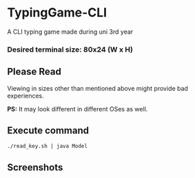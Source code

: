 # TypingGame-CLI
A CLI typing game made during uni 3rd year

### Desired terminal size: 80x24 (W x H)

## Please Read
Viewing in sizes other than mentioned above might provide bad experiences.

**PS:** It may look different in different OSes as well.

## Execute command
	./read_key.sh | java Model
    
## Screenshots
